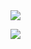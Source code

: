 <img src="https://capsule-render.vercel.app/api?type=waving&color=auto&height=150&section=header&text=Daepung%20GibHub!!&fontSize=75" />

<img src="https://github-readme-stats.vercel.app/api/top-langs/?username=dpung1&layout=compact"><br><br>
